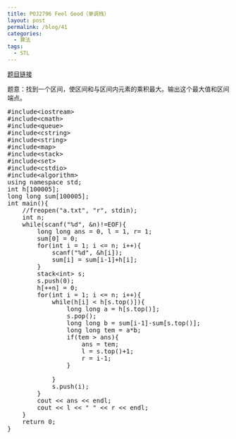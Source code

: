 ```yaml
---
title: POJ2796 Feel Good（单调栈）
layout: post
permalink: /blog/41
categories:
  - 算法
tags:
  - STL
---
```

<a href="http://poj.org/problem?id=2796" target="_blank">题目链接</a>

题意：找到一个区间，使区间和与区间内元素的乘积最大。输出这个最大值和区间端点。

<pre class="brush: cpp; title: ; notranslate" title="">#include&lt;iostream&gt;
#include&lt;cmath&gt;
#include&lt;queue&gt;
#include&lt;cstring&gt;
#include&lt;string&gt;
#include&lt;map&gt;
#include&lt;stack&gt;
#include&lt;set&gt;
#include&lt;cstdio&gt;
#include&lt;algorithm&gt;
using namespace std;
int h[100005];
long long sum[100005];
int main(){
    //freopen("a.txt", "r", stdin);
    int n;
    while(scanf("%d", &n)!=EOF){
        long long ans = 0, l = 1, r= 1;
        sum[0] = 0;
        for(int i = 1; i &lt;= n; i++){
            scanf("%d", &h[i]);
            sum[i] = sum[i-1]+h[i];
        }
        stack&lt;int&gt; s;
        s.push(0);
        h[++n] = 0;
        for(int i = 1; i &lt;= n; i++){
            while(h[i] &lt; h[s.top()]){
                long long a = h[s.top()];
                s.pop();
                long long b = sum[i-1]-sum[s.top()];
                long long tem = a*b;
                if(tem &gt; ans){
                    ans = tem;
                    l = s.top()+1;
                    r = i-1;
                }

            }
            s.push(i);
        }
        cout &lt;&lt; ans &lt;&lt; endl;
        cout &lt;&lt; l &lt;&lt; " " &lt;&lt; r &lt;&lt; endl;
    }
    return 0;
}

</pre>